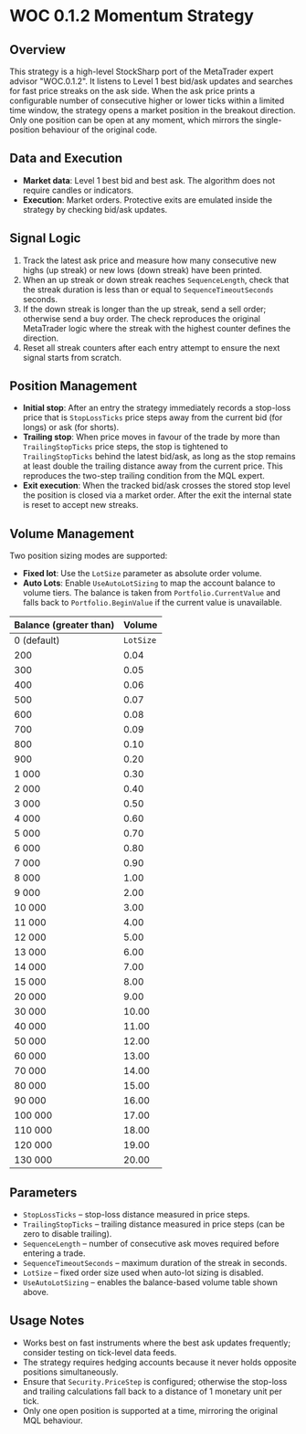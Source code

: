 # WOC 0.1.2 Momentum Strategy

## Overview
This strategy is a high-level StockSharp port of the MetaTrader expert advisor "WOC.0.1.2". It listens to Level 1 best bid/ask updates and searches for fast price streaks on the ask side. When the ask price prints a configurable number of consecutive higher or lower ticks within a limited time window, the strategy opens a market position in the breakout direction. Only one position can be open at any moment, which mirrors the single-position behaviour of the original code.

## Data and Execution
- **Market data**: Level 1 best bid and best ask. The algorithm does not require candles or indicators.
- **Execution**: Market orders. Protective exits are emulated inside the strategy by checking bid/ask updates.

## Signal Logic
1. Track the latest ask price and measure how many consecutive new highs (up streak) or new lows (down streak) have been printed.
2. When an up streak or down streak reaches `SequenceLength`, check that the streak duration is less than or equal to `SequenceTimeoutSeconds` seconds.
3. If the down streak is longer than the up streak, send a sell order; otherwise send a buy order. The check reproduces the original MetaTrader logic where the streak with the highest counter defines the direction.
4. Reset all streak counters after each entry attempt to ensure the next signal starts from scratch.

## Position Management
- **Initial stop**: After an entry the strategy immediately records a stop-loss price that is `StopLossTicks` price steps away from the current bid (for longs) or ask (for shorts).
- **Trailing stop**: When price moves in favour of the trade by more than `TrailingStopTicks` price steps, the stop is tightened to `TrailingStopTicks` behind the latest bid/ask, as long as the stop remains at least double the trailing distance away from the current price. This reproduces the two-step trailing condition from the MQL expert.
- **Exit execution**: When the tracked bid/ask crosses the stored stop level the position is closed via a market order. After the exit the internal state is reset to accept new streaks.

## Volume Management
Two position sizing modes are supported:
- **Fixed lot**: Use the `LotSize` parameter as absolute order volume.
- **Auto Lots**: Enable `UseAutoLotSizing` to map the account balance to volume tiers. The balance is taken from `Portfolio.CurrentValue` and falls back to `Portfolio.BeginValue` if the current value is unavailable.

| Balance (greater than) | Volume |
| ---------------------- | ------ |
| 0 (default)            | `LotSize`
| 200                    | 0.04
| 300                    | 0.05
| 400                    | 0.06
| 500                    | 0.07
| 600                    | 0.08
| 700                    | 0.09
| 800                    | 0.10
| 900                    | 0.20
| 1 000                  | 0.30
| 2 000                  | 0.40
| 3 000                  | 0.50
| 4 000                  | 0.60
| 5 000                  | 0.70
| 6 000                  | 0.80
| 7 000                  | 0.90
| 8 000                  | 1.00
| 9 000                  | 2.00
| 10 000                 | 3.00
| 11 000                 | 4.00
| 12 000                 | 5.00
| 13 000                 | 6.00
| 14 000                 | 7.00
| 15 000                 | 8.00
| 20 000                 | 9.00
| 30 000                 | 10.00
| 40 000                 | 11.00
| 50 000                 | 12.00
| 60 000                 | 13.00
| 70 000                 | 14.00
| 80 000                 | 15.00
| 90 000                 | 16.00
| 100 000                | 17.00
| 110 000                | 18.00
| 120 000                | 19.00
| 130 000                | 20.00

## Parameters
- `StopLossTicks` – stop-loss distance measured in price steps.
- `TrailingStopTicks` – trailing distance measured in price steps (can be zero to disable trailing).
- `SequenceLength` – number of consecutive ask moves required before entering a trade.
- `SequenceTimeoutSeconds` – maximum duration of the streak in seconds.
- `LotSize` – fixed order size used when auto-lot sizing is disabled.
- `UseAutoLotSizing` – enables the balance-based volume table shown above.

## Usage Notes
- Works best on fast instruments where the best ask updates frequently; consider testing on tick-level data feeds.
- The strategy requires hedging accounts because it never holds opposite positions simultaneously.
- Ensure that `Security.PriceStep` is configured; otherwise the stop-loss and trailing calculations fall back to a distance of 1 monetary unit per tick.
- Only one open position is supported at a time, mirroring the original MQL behaviour.
